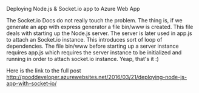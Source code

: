 Deploying Node.js & Socket.io app to Azure Web App

The Socket.io Docs do not really touch the problem. The thing is, if we generate an app with express generator a file bin/www is created. This file deals with starting up the Node.js server. The server is later used in app.js to attach an Socket.io instance. This introduces sort of loop of dependencies. The file bin/www before starting up a server instance requires app.js which requires the server instance to be initialized and running in order to attach socket.io instance. Yeap, that's it :) 

Here is the link to the full post http://gooddeveloper.azurewebsites.net/2016/03/21/deploying-node-js-app-with-socket-io/

